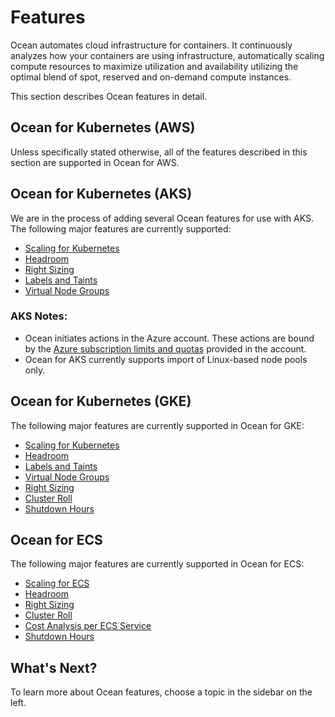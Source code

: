 # Features

Ocean automates cloud infrastructure for containers. It continuously analyzes how your containers are using infrastructure, automatically scaling compute resources to maximize utilization and availability utilizing the optimal blend of spot, reserved and on-demand compute instances.

This section describes Ocean features in detail.

## Ocean for Kubernetes (AWS)

Unless specifically stated otherwise, all of the features described in this section are supported in Ocean for AWS.

## Ocean for Kubernetes (AKS)

We are in the process of adding several Ocean features for use with AKS. The following major features are currently supported:

- [Scaling for Kubernetes](ocean/features/scaling-kubernetes)
- [Headroom](ocean/features/headroom)
- [Right Sizing](ocean/features/right-sizing)
- [Labels and Taints](ocean/features/labels-and-taints)
- [Virtual Node Groups](ocean/features/launch-specifications)

### AKS Notes:

- Ocean initiates actions in the Azure account. These actions are bound by the [Azure subscription limits and quotas](https://docs.microsoft.com/en-us/azure/azure-resource-manager/management/azure-subscription-service-limits) provided in the account.
- Ocean for AKS currently supports import of Linux-based node pools only.

## Ocean for Kubernetes (GKE)

The following major features are currently supported in Ocean for GKE:

- [Scaling for Kubernetes](ocean/features/scaling-kubernetes)
- [Headroom](ocean/features/headroom)
- [Labels and Taints](ocean/features/labels-and-taints)
- [Virtual Node Groups](ocean/features/launch-specifications)
- [Right Sizing](ocean/features/right-sizing)
- [Cluster Roll](ocean/features/roll)
- [Shutdown Hours](ocean/features/running-hours)

## Ocean for ECS

The following major features are currently supported in Ocean for ECS:

- [Scaling for ECS](ocean/features/scaling-ecs)
- [Headroom](ocean/features/headroom)
- [Right Sizing](ocean/features/right-sizing)
- [Cluster Roll](ocean/features/roll)
- [Cost Analysis per ECS Service](ocean/features/cost-analysis)
- [Shutdown Hours](ocean/features/running-hours)

## What's Next?

To learn more about Ocean features, choose a topic in the sidebar on the left.
